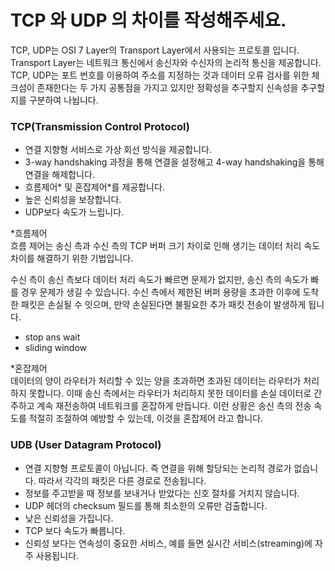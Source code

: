 # TCP 와 UDP 의 차이를 작성해주세요.

TCP, UDP는 OSI 7 Layer의 Transport Layer에서 사용되는 프로토콜 입니다. Transport Layer는 네트워크 통신에서 송신자와 수신자의 논리적 통신을 제공합니다.  
TCP, UDP는 포트 번호를 이용하여 주소를 지정하는 것과 데이터 오류 검사를 위한 체크섬이 존재한다는 두 가지 공통점을 가지고 있지만 정확성을 추구할지 신속성을 추구할지를 구분하여 나뉩니다.

### TCP(Transmission Control Protocol)

- 연결 지향형 서비스로 가상 회선 방식을 제공합니다.
- 3-way handshaking 과정을 통해 연결을 설정해고 4-way handshaking을 통해 연결을 해제합니다.
- 흐름제어* 및 혼잡제어*를 제공합니다.
- 높은 신뢰성을 보장합니다.
- UDP보다 속도가 느립니다.

\*흐름제어  
흐름 제어는 송신 측과 수신 측의 TCP 버퍼 크기 차이로 인해 생기는 데이터 처리 속도 차이를 해결하기 위한 기법입니다.

수신 측이 송신 측보다 데이터 처리 속도가 빠르면 문제가 없지만, 송신 측의 속도가 빠를 경우 문제가 생길 수 있습니다. 수신 측에서 제한된 버퍼 용량을 초과한 이후에 도착한 패킷은 손실될 수 잇으며, 만약 손실된다면 불필요한 추가 패킷 전송이 발생하게 됩니다.

- stop ans wait
- sliding window

\*혼잡제어  
데이터의 양이 라우터가 처리할 수 있는 양을 초과하면 초과된 데이터는 라우터가 처리하지 못합니다. 이때 송신 측에서는 라우터가 처리하지 못한 데이터를 손실 데이터로 간주하고 계속 재전송하여 네트워크를 혼잡하게 만듭니다. 이런 상황은 송신 측의 전송 속도를 적절히 조절하여 예방할 수 있는데, 이것을 혼잡제어 라고 합니다.

### UDB (User Datagram Protocol)

- 연결 지향형 프로토콜이 아닙니다. 즉 연결을 위해 할당되는 논리적 경로가 없습니다. 따라서 각각의 패킷은 다른 경로로 전송됩니다.
- 정보를 주고받을 때 정보를 보내거나 받았다는 신호 절차를 거치지 않습니다.
- UDP 헤더의 checksum 필드를 통해 최소한의 오류만 검출합니다.
- 낮은 신뢰성을 가집니다.
- TCP 보다 속도가 빠릅니다.
- 신뢰성 보다는 연속성이 중요한 서비스, 예를 들면 실시간 서비스(streaming)에 자주 사용됩니다.
